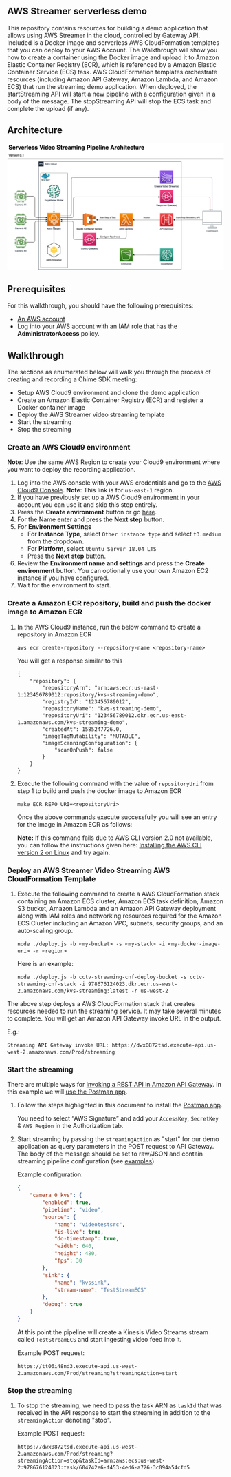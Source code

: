 ## AWS Streamer serverless demo

This repository contains resources for building a demo application that allows using AWS Streamer in the cloud, controlled by Gateway API. Included is a Docker image and serverless AWS CloudFormation templates that you can deploy to your AWS Account. The Walkthrough will show you how to create a container using the Docker image and upload it to Amazon Elastic Container Registry (ECR), which is referenced by a Amazon Elastic Container Service (ECS) task. AWS CloudFormation templates orchestrate resources (including Amazon API Gateway, Amazon Lambda, and Amazon ECS) that run the streaming demo application. When deployed, the startStreaming API will start a new pipeline with a configuration given in a body of the message. The stopStreaming API will stop the ECS task and complete the upload (if any).

## Architecture

![Diagram](doc/Serverless_Video_Streaming_Pipeline.png)

## Prerequisites

For this walkthrough, you should have the following prerequisites:

* [An AWS account](https://signin.aws.amazon.com/signin?redirect_uri=https%3A%2F%2Fportal.aws.amazon.com%2Fbilling%2Fsignup%2Fresume&client_id=signup)
* Log into your AWS account with an IAM role that has the **AdministratorAccess** policy.

## Walkthrough

The sections as enumerated below will walk you through the process of creating and recording a Chime SDK meeting:

* Setup AWS Cloud9 environment and clone the demo application
* Create an Amazon Elastic Container Registry (ECR) and register a Docker container image
* Deploy the AWS Streamer video streaming template
* Start the streaming
* Stop the streaming

### Create an AWS Cloud9 environment

**Note**: Use the same AWS Region to create your Cloud9 environment where you want to deploy the recording application.

1. Log into the AWS console with your AWS credentials and go to the [AWS Cloud9 Console](https://us-east-1.console.aws.amazon.com/cloud9/home?region=us-east-1). **Note**: This link is for `us-east-1` region.
2. If you have previously set up a AWS Cloud9 environment in your account you can use it and skip this step entirely.
3. Press the **Create environment** button or go [here](https://us-east-1.console.aws.amazon.com/cloud9/home/create).
4. For the Name enter <unique environment name> and press the **Next step** button.
5. For **Environment Settings**
    * For **Instance Type**, select `Other instance type` and select `t3.medium` from the dropdown.
    * For **Platform**, select `Ubuntu Server 18.04 LTS`
    * Press the **Next step** button.
6. Review the **Environment name and settings** and press the **Create environment** button.
    You can optionally use your own Amazon EC2 instance if you have configured.
7. Wait for the environment to start.

### Create a Amazon ECR repository, build and push the docker image to Amazon ECR
1. In the AWS Cloud9 instance, run the below command to create a repository in Amazon ECR
    ```
    aws ecr create-repository --repository-name <repository-name>
    ```
    You will get a response similar to this
    ```
    {
        "repository": {
            "repositoryArn": "arn:aws:ecr:us-east-1:123456789012:repository/kvs-streaming-demo",
            "registryId": "123456789012",
            "repositoryName": "kvs-streaming-demo",
            "repositoryUri": "123456789012.dkr.ecr.us-east-1.amazonaws.com/kvs-streaming-demo",
            "createdAt": 1585247726.0,
            "imageTagMutability": "MUTABLE",
            "imageScanningConfiguration": {
                "scanOnPush": false
            }
        }
    }
    ```

2. Execute the following command with the value of `repositoryUri` from step 1 to build and push the docker image to Amazon ECR
    ```
    make ECR_REPO_URI=<repositoryUri>
    ```
    Once the above commands execute successfully you will see an entry for the image in Amazon ECR as follows:

    **Note:** If this command fails due to AWS CLI version 2.0 not available, you can follow the instructions given here: [Installing the AWS CLI version 2 on Linux](https://docs.aws.amazon.com/cli/latest/userguide/install-cliv2-linux.html) and try again.

### Deploy an AWS Streamer Video Streaming AWS CloudFormation Template

1. Execute the following command to create a AWS CloudFormation stack containing an Amazon ECS cluster, Amazon ECS task definition, Amazon S3 bucket, Amazon Lambda and an Amazon API Gateway deployment along with IAM roles and networking resources required for the Amazon ECS Cluster including an Amazon VPC, subnets, security groups, and an auto-scaling group.
    ```
    node ./deploy.js -b <my-bucket> -s <my-stack> -i <my-docker-image-uri> -r <region>
    ```

   Here is an example:
    ```
    node ./deploy.js -b cctv-streaming-cnf-deploy-bucket -s cctv-streaming-cnf-stack -i 978676124023.dkr.ecr.us-west-2.amazonaws.com/kvs-streaming:latest -r us-west-2
    ```
The above step deploys a AWS CloudFormation stack that creates resources needed to run the streaming service. It may take several minutes to complete. You will get an Amazon API Gateway invoke URL in the output.

E.g.:
```
Streaming API Gateway invoke URL: https://dwx0872tsd.execute-api.us-west-2.amazonaws.com/Prod/streaming
```

### Start the streaming

There are multiple ways for [invoking a REST API in Amazon API Gateway](https://docs.aws.amazon.com/apigateway/latest/developerguide/how-to-call-api.html). In this example we will [use the Postman app](https://docs.aws.amazon.com/apigateway/latest/developerguide/how-to-use-postman-to-call-api.html).

1. Follow the steps highlighted in this document to install the [Postman app](https://docs.aws.amazon.com/apigateway/latest/developerguide/how-to-use-postman-to-call-api.html).

    You need to select “AWS Signature” and add your `AccessKey`, `SecretKey` & `AWS Region` in the Authorization tab.

2. Start streaming by passing the `streamingAction` as "start" for our demo application as query parameters in the POST request to API Gateway. The body of the message should be set to raw/JSON and contain streaming pipeline configuration (see [examples](../configs/))

    Example configuration:
    ```JSON
    {
        "camera_0_kvs": {
            "enabled": true,
            "pipeline": "video",
            "source": {
                "name": "videotestsrc",
                "is-live": true,
                "do-timestamp": true,
                "width": 640,
                "height": 480,
                "fps": 30
            },
            "sink": {
                "name": "kvssink",
                "stream-name": "TestStreamECS"
            },
            "debug": true
        }
    }
    ```

    At this point the pipeline will create a Kinesis Video Streams stream called `TestStreamECS` and start ingesting video feed into it.

    Example POST request:
    ```
    https://tt06i48nd3.execute-api.us-west-2.amazonaws.com/Prod/streaming?streamingAction=start
    ```

### Stop the streaming

1. To stop the streaming, we need to pass the task ARN as `taskId` that was received in the API response to start the streaming in addition to the `streamingAction` denoting "stop".

    Example POST request:
    ```
    https://dwx0872tsd.execute-api.us-west-2.amazonaws.com/Prod/streaming?streamingAction=stop&taskId=arn:aws:ecs:us-west-2:978676124023:task/604742e6-f453-4ed6-a726-3c094a54cfd5
    ```
